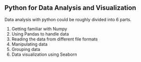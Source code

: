 ## Python for Data Analysis and Visualization

Data analysis with python could be roughly divided into 6 parts.

1. Getting familiar with Numpy
2. Using Pandas to handle data
3. Reading the data from different file formats
4. Manipulating data
5. Grouping data
6. Data visualization using Seaborn

